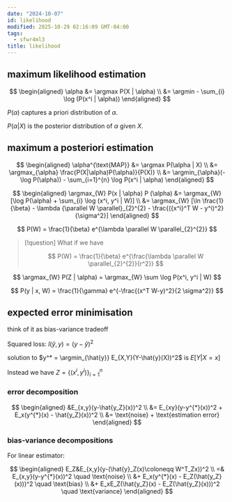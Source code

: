```yaml
---
date: "2024-10-07"
id: likelihood
modified: 2025-10-29 02:16:09 GMT-04:00
tags:
  - sfwr4ml3
title: likelihood
---
```


## maximum likelihood estimation

$$
\begin{aligned}
\alpha &= \argmax P(X | \alpha) \\
&= \argmin - \sum_{i} \log (P(x^i | \alpha))
\end{aligned}
$$

$P(\alpha)$ captures a priori distribution of $\alpha$.

$P(\alpha | X)$ is the posterior distribution of $\alpha$ given $X$.

## maximum a posteriori estimation

$$
\begin{aligned}
\alpha^{\text{MAP}} &= \argmax P(\alpha | X) \\
&= \argmax_{\alpha} \frac{P(X|\alpha)P(\alpha)}{P(X)} \\
&= \argmin_{\alpha}(-\log P(\alpha)) - \sum_{i=1}^{n} \log P(x^i | \alpha)
\end{aligned}
$$

$$
\begin{aligned}
\argmax_{W} P(x | \alpha) P (\alpha) &= \argmax_{W} [\log  P(\alpha) + \sum_{i} \log (x^i, y^i | W)] \\
&= \argmax_{W} [\ln \frac{1}{\beta} - \lambda {\parallel W \parallel}_{2}^{2} - \frac{({x^i}^T W - y^i)^2}{\sigma^2}]
\end{aligned}
$$

$$
P(W) = \frac{1}{\beta} e^{\lambda \parallel W \parallel_{2}^{2}}
$$

> [!question] What if we have
>
> $$
> P(W) = \frac{1}{\beta} e^{\frac{\lambda \parallel W \parallel_{2}^{2}}{r^2}}
> $$

$$
\argmax_{W} P(Z | \alpha) = \argmax_{W} \sum \log P(x^i, y^i | W)
$$

$$
P(y | x, W) = \frac{1}{\gamma} e^{-\frac{(x^T W-y)^2}{2 \sigma^2}}
$$

## expected error minimisation

think of it as bias-variance tradeoff

Squared loss: $l(\hat{y},y)=(y-\hat{y})^2$

solution to $y^* = \argmin_{\hat{y}} E_{X,Y}(Y-\hat{y}(X))^2$ is $E[Y | X=x]$

Instead we have $Z = \{(x^i, y^i)\}^n_{i=1}$

### error decomposition

$$
\begin{aligned}
&E_{x,y}(y-\hat{y_Z}(x))^2 \\
&= E_{xy}(y-y^{*}(x))^2 + E_x(y^{*}(x) - \hat{y_Z}(x))^2 \\
&= \text{noise} + \text{estimation error}
\end{aligned}
$$

### bias-variance decompositions

For linear estimator:

$$
\begin{aligned}
E_Z&E_{x,y}(y-(\hat{y}_Z(x)\coloneqq W^T_Zx))^2 \\
=& E_{x,y}(y-y^{*}(x))^2 \quad \text{noise} \\
&+ E_x(y^{*}(x) - E_Z(\hat{y_Z}(x)))^2 \quad \text{bias} \\
&+ E_xE_Z(\hat{y_Z}(x) - E_Z(\hat{y_Z}(x)))^2 \quad \text{variance}
\end{aligned}
$$
